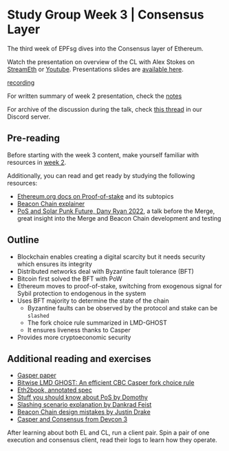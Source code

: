 # Study Group Week 3 | Consensus Layer

The third week of EPFsg dives into the Consensus layer of Ethereum. 

Watch the presentation on overview of the CL with Alex Stokes on [StreamEth](https://streameth.org/watch?event=&session=65e9f54579935301489a01eb) or [Youtube](https://www.youtube.com/watch?v=FqKjWYt6yWk). Presentations slides are [available here](https://github.com/eth-protocol-fellows/protocol-studies/tree/main/docs/eps/presentations/week3_presentation.pdf). 

[recording](https://streameth.org/embed/?playbackId=66a30awapcuiok0z&vod=true&streamId=&playerName=Consensus+Layer+Overview+%7C+Alex+Stokes+%7C+Week+3 ':include :type=iframe width=100% height=520 frameborder="0" allow="fullscreen" allowfullscreen')

For written summary of week 2 presentation, check the [notes](https://github.com/eth-protocol-fellows/protocol-studies/files/14850973/Week.3.EPFsg.Consensus.Layer.Overview.pdf)

For archive of the discussion during the talk, check [this thread](https://discord.com/channels/1205546645496795137/1214219045205835776/1214219052969492541) in our Discord server.

## Pre-reading

Before starting with the week 3 content, make yourself familiar with resources in [week 2](/eps/week2.md). 

Additionally, you can read and get ready by studying the following resources:
- [Ethereum.org docs on Proof-of-stake](https://ethereum.org/developers/docs/consensus-mechanisms/pos) and its subtopics
- [Beacon Chain explainer](https://ethos.dev/beacon-chain)
- [PoS and Solar Punk Future, Dany Ryan 2022](https://www.youtube.com/watch?v=8N10a1EBhBc), a talk before the Merge, great insight into the Merge and Beacon Chain development and testing

## Outline

- Blockchain enables creating a digital scarcity but it needs security which ensures its integrity
- Distributed networks deal with Byzantine fault tolerance (BFT)
- Bitcoin first solved the BFT with PoW
- Ethereum moves to proof-of-stake, switching from exogenous signal for Sybil protection to endogenous in the system
- Uses BFT majority to determine the state of the chain 
    - Byzantine faults can be observed by the protocol and stake can be `slashed`
    - The fork choice rule summarized in LMD-GHOST
    - It ensures liveness thanks to Casper
- Provides more cryptoeconomic security

## Additional reading and exercises 
 
- [Gasper paper](https://arxiv.org/pdf/2003.03052.pdf)
- [Bitwise LMD GHOST: An efficient CBC Casper fork choice rule](https://medium.com/@aditya.asgaonkar/bitwise-lmd-ghost-an-efficient-cbc-casper-fork-choice-rule-6db924e57d1f)
- [Eth2book, annotated spec](https://eth2book.info/)
- [Stuff you should know about PoS by Domothy](https://domothy.com/proof-of-stake/)
- [Slashing scenario explanation by Dankrad Feist](https://dankradfeist.de/ethereum/2022/03/24/run-the-majority-client-at-your-own-peril.html)
- [Beacon Chain design mistakes by Justin Drake](https://www.youtube.com/watch?v=10Ym34y3Eoo)
- [Casper and Consensus from Devcon 3](https://archive.devcon.org/archive/watch/3/casper-and-consensus/?tab=YouTube)

After learning about both EL and CL, run a client pair. Spin a pair of one execution and consensus client, read their logs to learn how they operate. 
